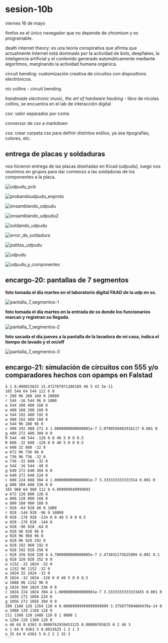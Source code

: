 # sesion-10b

viernes 16 de mayo

firefox es el único navegador que no depende de chromium y es programable.

death internet theory:  es una teoría conspirativa que afirma que actualmente Internet está dominado por la actividad de bots, deepfakes, la inteligencia artificial y el contenido generado automáticamente mediante algoritmos, marginando la actividad humana orgánica.

circuit bending: customización creativa de circuitos con dispositivos electrónicos.

nic collins - circuit bending 

*handmade electronic music, the art of hardware hacking* - libro de nicolas collins, se encuentra en el lab de interacción digital

csv: valor separados por coma 

conversor de csv a markdown

css: crear carpeta css para definir distintos estilos, ya sea tipografías, colores, etc.

## entrega de placas y soldaduras 

nos hicieron entrega de las placas diseñadas en Kicad (udpudu), luego nos reunimos en grupos para dar comienzo a las soldaduras de los componentes a la placa.

![udpudu_pcb](./archivos/udpudu_pcb.png)

![probandoudpudu_enproto](./archivos/probandoudpudu_enproto.png)

![ensamblando_udpudu](./archivos/ensamblando_udpudu.png)

![ensamblando_udpudu2](./archivos/ensamblando_udpudu2.png)

![soldando_udpudu](./archivos/soldando_udpudu.png)

![error_de_soldadura](./archivos/error_de_soldadura.png)

![patitas_udpudu](./archivos/patitas_udpudu.png)

![udpudu](./archivos/udpudu.png)

![udpudu_y_componentes](./archivos/udpudu_y_componentes.png)

## encargo-20: pantallas de 7 segmentos

**foto tomada el día martes en el laboratorio digital FAAD de la udp en ss.**

![pantalla_7_segmentos-1](./archivos/foto_martes_laboratorio_digital_udp.jpeg)

**foto tomada el día martes en la entrada de ss donde los funcionarios marcan y registran su llegada.**

![pantalla_7_segmentos-2](./archivos/foto-martes-donde-funcionarios-registran-su-legada.png)

**foto sacada el día jueves a la pantalla de la lavadora de mi casa, indica el tiempo de lavado y el on/off**

![pantalla_7_segmentos-3](./archivos/foto-día-jueves-a-pantalla-de-lavadora-de-mi-casa_indica-tiempo-de-lavado-y-on:off.png)

## encargo-21: simulación de circuitos con 555 y/o comparadores hechos con opamps en Falstad

```txt
$ 1 0.000015625 15.472767971186109 40 5 43 5e-11
165 544 64 544 112 6 0
r 288 96 288 160 0 10000
r 544 -16 544 96 0 1000
w 544 160 480 160 0
w 480 160 288 160 0
w 544 192 480 192 0
w 480 192 480 160 0
w 544 96 288 96 0
c 480 192 480 272 4 1.0000000000000001e-7 2.0790550402916117 0.001 0
g 480 272 480 304 0 0
R 544 -48 544 -128 0 0 40 5 0 0 0.5
R 608 -32 608 -128 0 0 40 5 0 0 0.5
w 608 32 608 -32 0
w 672 96 736 96 0
w 736 96 736 -32 0
w 736 -32 608 -32 0
w 544 -16 544 -48 0
g 640 272 640 304 0 0
w 640 272 640 224 0
c 608 224 608 304 4 1.0000000000000001e-7 3.333333333333314 0.001 0
g 608 304 608 336 0 0
165 960 64 960 112 6 4.999999949999993
w 672 128 800 128 0
w 800 128 800 160 0
w 800 160 960 160 0
r 928 -64 928 48 0 1000
r 928 -144 928 -96 0 10000
R 928 -176 928 -224 0 0 40 5 0 0 0.5
w 928 -176 928 -144 0
w 928 -96 928 -64 0
w 928 48 928 96 0
w 928 96 960 96 0
w 928 96 928 192 0
w 928 192 960 192 0
w 928 192 928 256 0
c 928 256 928 320 4 4.7000000000000005e-7 2.473032175625909 0.001 0.1
g 928 320 928 352 0 0
w 1152 -32 1024 -32 0
w 1152 96 1152 -32 0
w 1024 32 1024 -32 0
R 1024 -32 1024 -128 0 0 40 5 0 0 0.5
w 1088 96 1152 96 0
g 1024 304 1024 336 0 0
c 1024 224 1024 304 4 1.0000000000000001e-7 3.3333333333333455 0.001 0
w 1056 272 1056 224 0
g 1056 272 1056 304 0 0
209 1168 128 1264 128 4 0.00009999999999999999 3.375077994860476e-14 0.001 0 1
w 1088 128 1168 128 0
211 1360 128 1488 128 0 1 8000 1
w 1264 128 1360 128 0
o 46 64 0 4363 0.0000762939453125 0.00009765625 0 2 46 3
o 1 64 0 4363 5 0.0015625 1 2 1 3
o 35 64 0 4363 5 0.2 2 2 35 3
´´´
